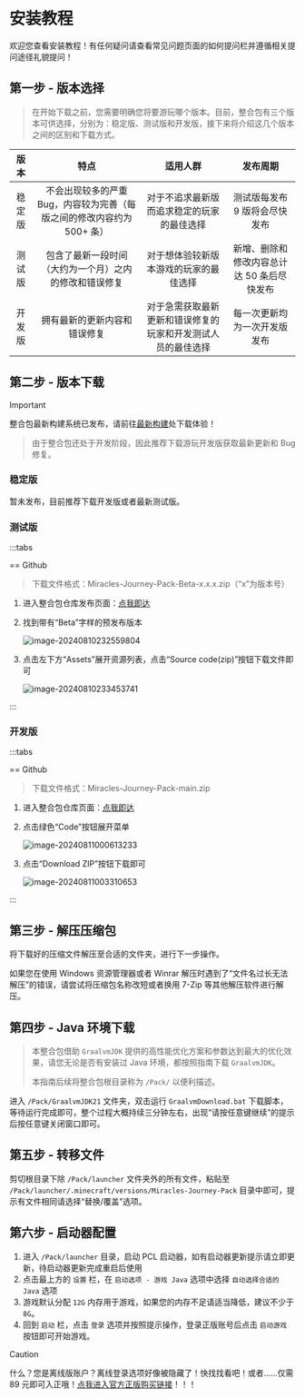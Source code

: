 # 安装教程

欢迎您查看安装教程！有任何疑问请查看常见问题页面的如何提问栏并遵循相关提问途径礼貌提问！

## 第一步 - 版本选择

> 在开始下载之前，您需要明确您将要游玩哪个版本。目前，整合包有三个版本可供选择，分别为：稳定版、测试版和开发版，接下来将介绍这几个版本之间的区别和下载方式。

|  版本  |                                  特点                                  |                           适用人群                           |                  发布周期                  |
| :----: | :--------------------------------------------------------------------: | :----------------------------------------------------------: | :----------------------------------------: |
| 稳定版 | 不会出现较多的严重 Bug，内容较为完善（每版之间的修改内容约为 500+ 条） |          对于不追求最新版而追求稳定的玩家的最佳选择          |       测试版每发布 9 版将会尽快发布        |
| 测试版 |         包含了最新一段时间（大约为一个月）之内的修改和错误修复         |            对于想体验较新版本游戏的玩家的最佳选择            | 新增、删除和修改内容总计达 50 条后尽快发布 |
| 开发版 |                      拥有最新的更新内容和错误修复                      | 对于急需获取最新更新和错误修复的玩家和开发测试人员的最佳选择 |        每一次更新均为一次开发版发布        |

## 第二步 - 版本下载

> [!IMPORTANT] 
>
> 整合包最新构建系统已发布，请前往[最新构建](https://github.com/QianFuv/Miracles-Journey/actions)处下载体验！

> 由于整合包还处于开发阶段，因此推荐下载游玩开发版获取最新更新和 Bug 修复。

### 稳定版

暂未发布，目前推荐下载开发版或者最新测试版。

### 测试版

:::tabs

== Github

> 下载文件格式：Miracles-Journey-Pack-Beta-x.x.x.zip（“x”为版本号）

1. 进入整合包仓库发布页面：[点我即达](https://github.com/WaxingMoonStudio/Miracles-Journey-Pack/releases)

2. 找到带有“Beta”字样的预发布版本

   ![image-20240810232559804](https://cdn.sa.net/2024/08/10/7poH9KW3PaRnfdN.png)

3. 点击左下方“Assets”展开资源列表，点击“Source code(zip)”按钮下载文件即可

   ![image-20240810233453741](https://cdn.sa.net/2024/08/10/XfavdGNKOB8P1tr.png)

:::

### 开发版

:::tabs

== Github

> 下载文件格式：Miracles-Journey-Pack-main.zip

1. 进入整合包仓库页面：[点我即达](https://github.com/WaxingMoonStudio/Miracles-Journey-Pack)

2. 点击绿色“Code”按钮展开菜单

   ![image-20240811000613233](https://cdn.sa.net/2024/08/10/xjo8tusBGyrDieN.png)

3. 点击“Download ZIP”按钮下载即可

   ![image-20240811003310653](https://cdn.sa.net/2024/08/10/AtZwOlWn7pLDgTu.png)

:::

## 第三步 - 解压压缩包

将下载好的压缩文件解压至合适的文件夹，进行下一步操作。

如果您在使用 Windows 资源管理器或者 Winrar 解压时遇到了“文件名过长无法解压”的错误，请尝试将压缩包名称改短或者换用 7-Zip 等其他解压软件进行解压。

## 第四步 - Java 环境下载

> 本整合包借助 `GraalvmJDK` 提供的高性能优化方案和参数达到最大的优化效果，请您无论是否有安装过 Java 环境，都按照指南下载 `GraalvmJDK`。
>
> 本指南后续将整合包根目录称为 `/Pack/` 以便利描述。

进入 `/Pack/GraalvmJDK21` 文件夹，双击运行 `GraalvmDownload.bat` 下载脚本，等待运行完成即可，整个过程大概持续三分钟左右，出现“请按任意键继续”的提示后按任意键关闭窗口即可。

## 第五步 - 转移文件

剪切根目录下除 `/Pack/launcher` 文件夹外的所有文件，粘贴至 `/Pack/launcher/.minecraft/versions/Miracles-Journey-Pack` 目录中即可，提示有文件相同请选择“替换/覆盖”选项。

## 第六步 - 启动器配置

1. 进入 `/Pack/launcher` 目录，启动 PCL 启动器，如有启动器更新提示请立即更新，待启动器更新完成重启后使用
2. 点击最上方的 `设置` 栏，在 `启动选项 - 游戏 Java` 选项中选择 `自动选择合适的 Java` 选项
3. 游戏默认分配 `12G` 内存用于游戏，如果您的内存不足请适当降低，建议不少于 `8G`。
4. 回到 `启动` 栏，点击 `登录` 选项并按照提示操作，登录正版账号后点击 `启动游戏` 按钮即可开始游戏。

> [!CAUTION]
>
> 什么？您是离线版账户？离线登录选项好像被隐藏了！快找找看吧！或者......仅需 89 元即可入正哦！[点我进入官方正版购买链接](https://www.xbox.com/zh-CN/games/store/minecraft-java-bedrock-edition-for-pc/9nxp44l49shj?ocid=storeforweb)！！！
